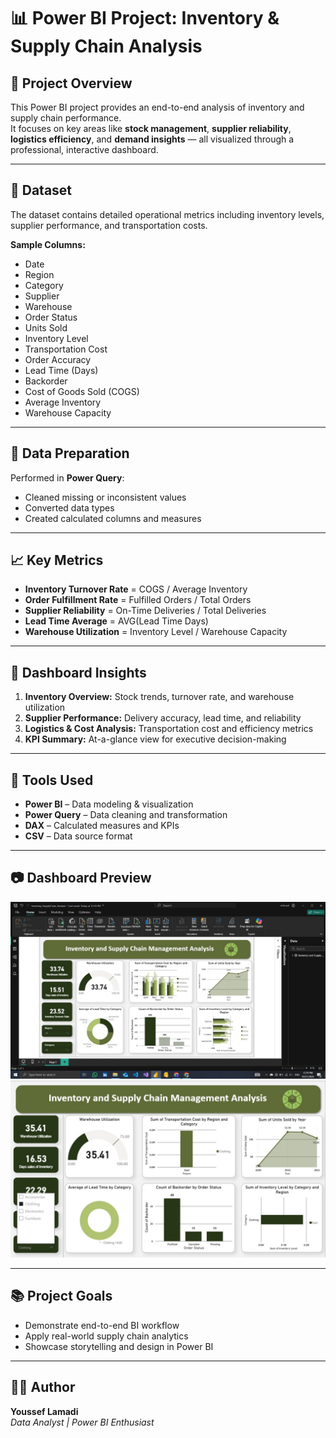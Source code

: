 # 📊 Power BI Project: Inventory & Supply Chain Analysis

## 🚀 Project Overview
This Power BI project provides an end-to-end analysis of inventory and supply chain performance.  
It focuses on key areas like **stock management**, **supplier reliability**, **logistics efficiency**, and **demand insights** — all visualized through a professional, interactive dashboard.

---

## 🧩 Dataset
The dataset contains detailed operational metrics including inventory levels, supplier performance, and transportation costs.

**Sample Columns:**
- Date  
- Region  
- Category  
- Supplier  
- Warehouse  
- Order Status  
- Units Sold  
- Inventory Level  
- Transportation Cost  
- Order Accuracy  
- Lead Time (Days)  
- Backorder  
- Cost of Goods Sold (COGS)  
- Average Inventory  
- Warehouse Capacity  

---

## 🧹 Data Preparation
Performed in **Power Query**:
- Cleaned missing or inconsistent values  
- Converted data types  
- Created calculated columns and measures

---

## 📈 Key Metrics
- **Inventory Turnover Rate** = COGS / Average Inventory  
- **Order Fulfillment Rate** = Fulfilled Orders / Total Orders  
- **Supplier Reliability** = On-Time Deliveries / Total Deliveries  
- **Lead Time Average** = AVG(Lead Time Days)  
- **Warehouse Utilization** = Inventory Level / Warehouse Capacity  

---

## 🧠 Dashboard Insights
1. **Inventory Overview:** Stock trends, turnover rate, and warehouse utilization  
2. **Supplier Performance:** Delivery accuracy, lead time, and reliability  
3. **Logistics & Cost Analysis:** Transportation cost and efficiency metrics  
4. **KPI Summary:** At-a-glance view for executive decision-making  

---

## 🧰 Tools Used
- **Power BI** – Data modeling & visualization  
- **Power Query** – Data cleaning and transformation  
- **DAX** – Calculated measures and KPIs  
- **CSV** – Data source format  

---

## 📷 Dashboard Preview
![Dashboard Preview](img3.jpg)
![Dashboard Preview](img2.jpg)



---

## 📚 Project Goals
- Demonstrate end-to-end BI workflow  
- Apply real-world supply chain analytics  
- Showcase storytelling and design in Power BI  

---

## 👨‍💻 Author
**Youssef Lamadi**  
_Data Analyst | Power BI Enthusiast_


